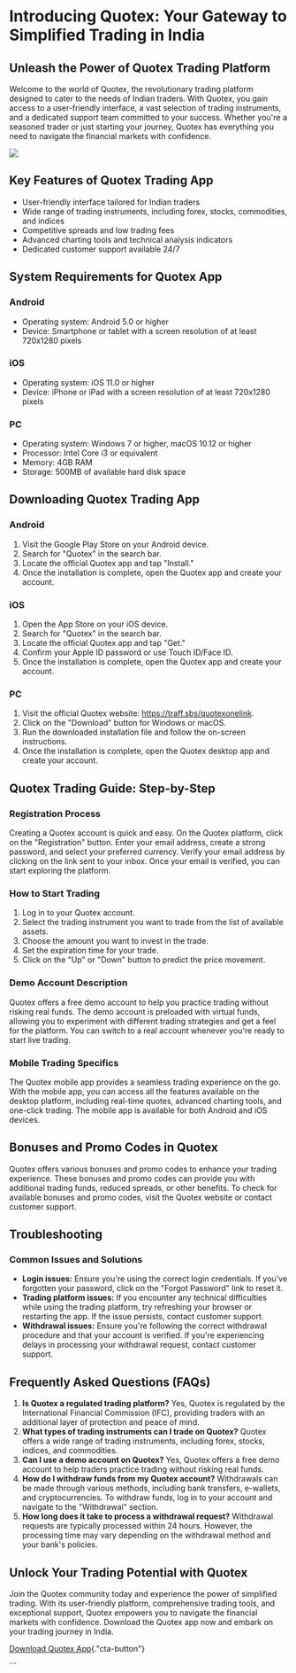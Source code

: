# Introducing Quotex: Your Gateway to Simplified Trading in India

## Unleash the Power of Quotex Trading Platform

Welcome to the world of Quotex, the revolutionary trading platform
designed to cater to the needs of Indian traders. With Quotex, you gain
access to a user-friendly interface, a vast selection of trading
instruments, and a dedicated support team committed to your success.
Whether you\'re a seasoned trader or just starting your journey, Quotex
has everything you need to navigate the financial markets with
confidence.

[![](https://static.quotex.io/files/10_en/300_250.jpg)](https://traff.sbs/brokerqxlid)

## Key Features of Quotex Trading App

-   User-friendly interface tailored for Indian traders
-   Wide range of trading instruments, including forex, stocks,
    commodities, and indices
-   Competitive spreads and low trading fees
-   Advanced charting tools and technical analysis indicators
-   Dedicated customer support available 24/7

## System Requirements for Quotex App

### Android

-   Operating system: Android 5.0 or higher
-   Device: Smartphone or tablet with a screen resolution of at least
    720x1280 pixels

### iOS

-   Operating system: iOS 11.0 or higher
-   Device: iPhone or iPad with a screen resolution of at least 720x1280
    pixels

### PC

-   Operating system: Windows 7 or higher, macOS 10.12 or higher
-   Processor: Intel Core i3 or equivalent
-   Memory: 4GB RAM
-   Storage: 500MB of available hard disk space

## Downloading Quotex Trading App

### Android

1.  Visit the Google Play Store on your Android device.
2.  Search for "Quotex" in the search bar.
3.  Locate the official Quotex app and tap "Install."
4.  Once the installation is complete, open the Quotex app and create
    your account.

### iOS

1.  Open the App Store on your iOS device.
2.  Search for "Quotex" in the search bar.
3.  Locate the official Quotex app and tap "Get."
4.  Confirm your Apple ID password or use Touch ID/Face ID.
5.  Once the installation is complete, open the Quotex app and create
    your account.

### PC

1.  Visit the official Quotex website: https://traff.sbs/quotexonelink.
2.  Click on the "Download" button for Windows or macOS.
3.  Run the downloaded installation file and follow the on-screen
    instructions.
4.  Once the installation is complete, open the Quotex desktop app and
    create your account.

## Quotex Trading Guide: Step-by-Step

### Registration Process

Creating a Quotex account is quick and easy. On the Quotex platform,
click on the "Registration" button. Enter your email address,
create a strong password, and select your preferred currency. Verify
your email address by clicking on the link sent to your inbox. Once your
email is verified, you can start exploring the platform.

### How to Start Trading

1.  Log in to your Quotex account.
2.  Select the trading instrument you want to trade from the list of
    available assets.
3.  Choose the amount you want to invest in the trade.
4.  Set the expiration time for your trade.
5.  Click on the "Up" or "Down" button to predict the price
    movement.

### Demo Account Description

Quotex offers a free demo account to help you practice trading without
risking real funds. The demo account is preloaded with virtual funds,
allowing you to experiment with different trading strategies and get a
feel for the platform. You can switch to a real account whenever you\'re
ready to start live trading.

### Mobile Trading Specifics

The Quotex mobile app provides a seamless trading experience on the go.
With the mobile app, you can access all the features available on the
desktop platform, including real-time quotes, advanced charting tools,
and one-click trading. The mobile app is available for both Android and
iOS devices.

## Bonuses and Promo Codes in Quotex

Quotex offers various bonuses and promo codes to enhance your trading
experience. These bonuses and promo codes can provide you with
additional trading funds, reduced spreads, or other benefits. To check
for available bonuses and promo codes, visit the Quotex website or
contact customer support.

## Troubleshooting

### Common Issues and Solutions

-   **Login issues:** Ensure you\'re using the correct login
    credentials. If you\'ve forgotten your password, click on the
    "Forgot Password" link to reset it.
-   **Trading platform issues:** If you encounter any technical
    difficulties while using the trading platform, try refreshing your
    browser or restarting the app. If the issue persists, contact
    customer support.
-   **Withdrawal issues:** Ensure you\'re following the correct
    withdrawal procedure and that your account is verified. If you\'re
    experiencing delays in processing your withdrawal request, contact
    customer support.

## Frequently Asked Questions (FAQs)

1.  **Is Quotex a regulated trading platform?** Yes, Quotex is regulated
    by the International Financial Commission (IFC), providing traders
    with an additional layer of protection and peace of mind.
2.  **What types of trading instruments can I trade on Quotex?** Quotex
    offers a wide range of trading instruments, including forex, stocks,
    indices, and commodities.
3.  **Can I use a demo account on Quotex?** Yes, Quotex offers a free
    demo account to help traders practice trading without risking real
    funds.
4.  **How do I withdraw funds from my Quotex account?** Withdrawals can
    be made through various methods, including bank transfers,
    e-wallets, and cryptocurrencies. To withdraw funds, log in to your
    account and navigate to the "Withdrawal" section.
5.  **How long does it take to process a withdrawal request?**
    Withdrawal requests are typically processed within 24 hours.
    However, the processing time may vary depending on the withdrawal
    method and your bank\'s policies.

## Unlock Your Trading Potential with Quotex

Join the Quotex community today and experience the power of simplified
trading. With its user-friendly platform, comprehensive trading tools,
and exceptional support, Quotex empowers you to navigate the financial
markets with confidence. Download the Quotex app now and embark on your
trading journey in India.

[Download Quotex
App](\%22https://traff.sbs/quotexonelink\%22){."cta-button"}

\`\`\`

